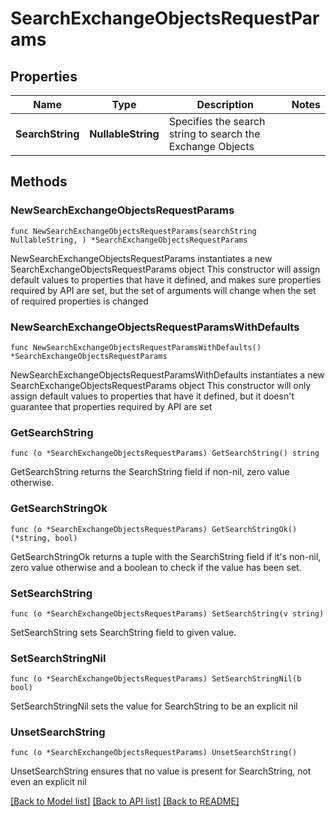 # SearchExchangeObjectsRequestParams

## Properties

Name | Type | Description | Notes
------------ | ------------- | ------------- | -------------
**SearchString** | **NullableString** | Specifies the search string to search the Exchange Objects | 

## Methods

### NewSearchExchangeObjectsRequestParams

`func NewSearchExchangeObjectsRequestParams(searchString NullableString, ) *SearchExchangeObjectsRequestParams`

NewSearchExchangeObjectsRequestParams instantiates a new SearchExchangeObjectsRequestParams object
This constructor will assign default values to properties that have it defined,
and makes sure properties required by API are set, but the set of arguments
will change when the set of required properties is changed

### NewSearchExchangeObjectsRequestParamsWithDefaults

`func NewSearchExchangeObjectsRequestParamsWithDefaults() *SearchExchangeObjectsRequestParams`

NewSearchExchangeObjectsRequestParamsWithDefaults instantiates a new SearchExchangeObjectsRequestParams object
This constructor will only assign default values to properties that have it defined,
but it doesn't guarantee that properties required by API are set

### GetSearchString

`func (o *SearchExchangeObjectsRequestParams) GetSearchString() string`

GetSearchString returns the SearchString field if non-nil, zero value otherwise.

### GetSearchStringOk

`func (o *SearchExchangeObjectsRequestParams) GetSearchStringOk() (*string, bool)`

GetSearchStringOk returns a tuple with the SearchString field if it's non-nil, zero value otherwise
and a boolean to check if the value has been set.

### SetSearchString

`func (o *SearchExchangeObjectsRequestParams) SetSearchString(v string)`

SetSearchString sets SearchString field to given value.


### SetSearchStringNil

`func (o *SearchExchangeObjectsRequestParams) SetSearchStringNil(b bool)`

 SetSearchStringNil sets the value for SearchString to be an explicit nil

### UnsetSearchString
`func (o *SearchExchangeObjectsRequestParams) UnsetSearchString()`

UnsetSearchString ensures that no value is present for SearchString, not even an explicit nil

[[Back to Model list]](../README.md#documentation-for-models) [[Back to API list]](../README.md#documentation-for-api-endpoints) [[Back to README]](../README.md)


